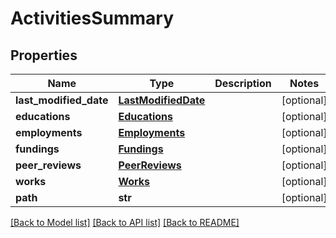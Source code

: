 # ActivitiesSummary

## Properties
Name | Type | Description | Notes
------------ | ------------- | ------------- | -------------
**last_modified_date** | [**LastModifiedDate**](LastModifiedDate.md) |  | [optional] 
**educations** | [**Educations**](Educations.md) |  | [optional] 
**employments** | [**Employments**](Employments.md) |  | [optional] 
**fundings** | [**Fundings**](Fundings.md) |  | [optional] 
**peer_reviews** | [**PeerReviews**](PeerReviews.md) |  | [optional] 
**works** | [**Works**](Works.md) |  | [optional] 
**path** | **str** |  | [optional] 

[[Back to Model list]](../README.md#documentation-for-models) [[Back to API list]](../README.md#documentation-for-api-endpoints) [[Back to README]](../README.md)


